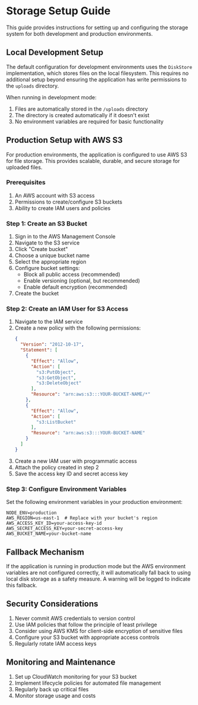# Storage Setup Guide

This guide provides instructions for setting up and configuring the storage system for both development and production environments.

## Local Development Setup

The default configuration for development environments uses the `DiskStore` implementation, which stores files on the local filesystem. This requires no additional setup beyond ensuring the application has write permissions to the `uploads` directory.

When running in development mode:
1. Files are automatically stored in the `/uploads` directory
2. The directory is created automatically if it doesn't exist
3. No environment variables are required for basic functionality

## Production Setup with AWS S3

For production environments, the application is configured to use AWS S3 for file storage. This provides scalable, durable, and secure storage for uploaded files.

### Prerequisites

1. An AWS account with S3 access
2. Permissions to create/configure S3 buckets
3. Ability to create IAM users and policies

### Step 1: Create an S3 Bucket

1. Sign in to the AWS Management Console
2. Navigate to the S3 service
3. Click "Create bucket"
4. Choose a unique bucket name
5. Select the appropriate region
6. Configure bucket settings:
   - Block all public access (recommended)
   - Enable versioning (optional, but recommended)
   - Enable default encryption (recommended)
7. Create the bucket

### Step 2: Create an IAM User for S3 Access

1. Navigate to the IAM service
2. Create a new policy with the following permissions:
   ```json
   {
     "Version": "2012-10-17",
     "Statement": [
       {
         "Effect": "Allow",
         "Action": [
           "s3:PutObject",
           "s3:GetObject",
           "s3:DeleteObject"
         ],
         "Resource": "arn:aws:s3:::YOUR-BUCKET-NAME/*"
       },
       {
         "Effect": "Allow",
         "Action": [
           "s3:ListBucket"
         ],
         "Resource": "arn:aws:s3:::YOUR-BUCKET-NAME"
       }
     ]
   }
   ```
3. Create a new IAM user with programmatic access
4. Attach the policy created in step 2
5. Save the access key ID and secret access key

### Step 3: Configure Environment Variables

Set the following environment variables in your production environment:

```
NODE_ENV=production
AWS_REGION=us-east-1  # Replace with your bucket's region
AWS_ACCESS_KEY_ID=your-access-key-id
AWS_SECRET_ACCESS_KEY=your-secret-access-key
AWS_BUCKET_NAME=your-bucket-name
```

## Fallback Mechanism

If the application is running in production mode but the AWS environment variables are not configured correctly, it will automatically fall back to using local disk storage as a safety measure. A warning will be logged to indicate this fallback.

## Security Considerations

1. Never commit AWS credentials to version control
2. Use IAM policies that follow the principle of least privilege
3. Consider using AWS KMS for client-side encryption of sensitive files
4. Configure your S3 bucket with appropriate access controls
5. Regularly rotate IAM access keys

## Monitoring and Maintenance

1. Set up CloudWatch monitoring for your S3 bucket
2. Implement lifecycle policies for automated file management
3. Regularly back up critical files
4. Monitor storage usage and costs